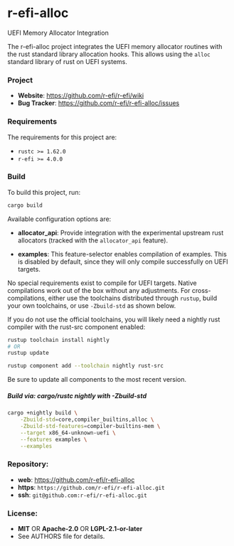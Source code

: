 r-efi-alloc
===========

UEFI Memory Allocator Integration

The r-efi-alloc project integrates the UEFI memory allocator routines with the
rust standard library allocation hooks. This allows using the `alloc` standard
library of rust on UEFI systems.

### Project

 * **Website**: <https://github.com/r-efi/r-efi/wiki>
 * **Bug Tracker**: <https://github.com/r-efi/r-efi-alloc/issues>

### Requirements

The requirements for this project are:

 * `rustc >= 1.62.0`
 * `r-efi >= 4.0.0`

### Build

To build this project, run:

```sh
cargo build
```

Available configuration options are:

 * **allocator_api**: Provide integration with the experimental upstream rust
                      allocators (tracked with the `allocator_api` feature).

 * **examples**: This feature-selector enables compilation of examples. This
                 is disabled by default, since they will only compile
                 successfully on UEFI targets.

No special requirements exist to compile for UEFI targets. Native compilations
work out of the box without any adjustments. For cross-compilations, either use
the toolchains distributed through `rustup`, build your own toolchains, or use
`-Zbuild-std` as shown below.

If you do not use the official toolchains, you will likely need a nightly rust
compiler with the rust-src component enabled:

```sh
rustup toolchain install nightly
# OR
rustup update

rustup component add --toolchain nightly rust-src
```

Be sure to update all components to the most recent version.

##### Build via: cargo/rustc nightly with -Zbuild-std

```sh
cargo +nightly build \
    -Zbuild-std=core,compiler_builtins,alloc \
    -Zbuild-std-features=compiler-builtins-mem \
    --target x86_64-unknown-uefi \
    --features examples \
    --examples
```

### Repository:

 - **web**:   <https://github.com/r-efi/r-efi-alloc>
 - **https**: `https://github.com/r-efi/r-efi-alloc.git`
 - **ssh**:   `git@github.com:r-efi/r-efi-alloc.git`

### License:

 - **MIT** OR **Apache-2.0** OR **LGPL-2.1-or-later**
 - See AUTHORS file for details.
